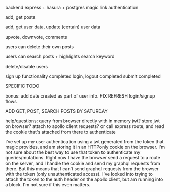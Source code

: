 
backend express + hasura + postgres
magic link authentication

add, get posts

add, get user data, update (certain) user data

upvote, downvote, comments

users can delete their own posts

users can search posts + highlights search keyword

delete/disable users

sign up functionality completed
login, logout completed
submit completed

SPECIFIC TODO

bonus: add date created as part of user info.
FIX REFRESH login/signup flows

ADD GET, POST, SEARCH POSTS BY SATURDAY

help/questions:
query from browser directly with in memory jwt?
store jwt on browser? attach to apollo client requests?
or call express route, and read the cookie that's attached from there to authenticate

I’ve set up my user authentication using a jwt generated from the token that magic provides, and am storing it in an HTTPonly cookie on the browser. I'm not sure about the best way to use that token to authenticate my queries/mutations. Right now I have the browser send a request to a route on the server, and I handle the cookie and send my graphql requests from there. But this means that I can't send graphql requests from the browser with the token (only unauthenticated access). I've looked into trying to attach the token to the auth header on the apollo client, but am running into a block. I'm not sure if this even matters.